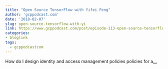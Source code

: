 ```yaml
---
title: "Open Source TensorFlow with Yifei Feng"
author: 'gcppodcast.com'
date: '2018-02-07'
slug: open-source-tensorflow-with-yi
link: https://www.gcppodcast.com/post/episode-113-open-source-tensorflow-with-yifei-feng/
categories:
- bloglink
tags:
  - gcppodcastcom
---
```


How do I design identity and access management policies policies for a[... <i class="fas fa-external-link-alt"></i>](https://www.gcppodcast.com/post/episode-113-open-source-tensorflow-with-yifei-feng/)

